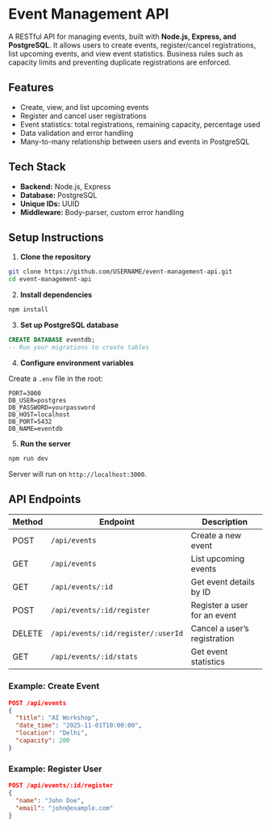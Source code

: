 
# Event Management API

A RESTful API for managing events, built with **Node.js, Express, and PostgreSQL**. It allows users to create events, register/cancel registrations, list upcoming events, and view event statistics. Business rules such as capacity limits and preventing duplicate registrations are enforced.

## Features

- Create, view, and list upcoming events
- Register and cancel user registrations
- Event statistics: total registrations, remaining capacity, percentage used
- Data validation and error handling
- Many-to-many relationship between users and events in PostgreSQL

## Tech Stack

- **Backend:** Node.js, Express
- **Database:** PostgreSQL
- **Unique IDs:** UUID
- **Middleware:** Body-parser, custom error handling

## Setup Instructions

1. **Clone the repository**

```bash
git clone https://github.com/USERNAME/event-management-api.git
cd event-management-api
````

2. **Install dependencies**

```bash
npm install
```

3. **Set up PostgreSQL database**

```sql
CREATE DATABASE eventdb;
-- Run your migrations to create tables
```

4. **Configure environment variables**

Create a `.env` file in the root:

```
PORT=3000
DB_USER=postgres
DB_PASSWORD=yourpassword
DB_HOST=localhost
DB_PORT=5432
DB_NAME=eventdb
```

5. **Run the server**

```bash
npm run dev
```

Server will run on `http://localhost:3000`.

## API Endpoints

| Method | Endpoint                           | Description                  |
| ------ | ---------------------------------- | ---------------------------- |
| POST   | `/api/events`                      | Create a new event           |
| GET    | `/api/events`                      | List upcoming events         |
| GET    | `/api/events/:id`                  | Get event details by ID      |
| POST   | `/api/events/:id/register`         | Register a user for an event |
| DELETE | `/api/events/:id/register/:userId` | Cancel a user’s registration |
| GET    | `/api/events/:id/stats`            | Get event statistics         |

### Example: Create Event

```json
POST /api/events
{
  "title": "AI Workshop",
  "date_time": "2025-11-01T10:00:00",
  "location": "Delhi",
  "capacity": 200
}
```

### Example: Register User

```json
POST /api/events/:id/register
{
  "name": "John Doe",
  "email": "john@example.com"
}
```
